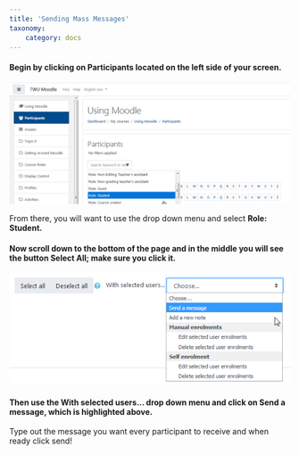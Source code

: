 ```yaml
---
title: 'Sending Mass Messages'
taxonomy:
    category: docs
---
```


#### Begin by clicking on **Participants** located on the left side of your screen.

![](2018-09-12-18_43_13-greenshot.png)

From there, you will want to use the drop down menu and select **Role: Student.**

#### Now scroll down to the bottom of the page and in the middle you will see the button **Select All;** make sure you click it.

![](2018-09-12-18_54_13-greenshot.png)

#### Then use the **With selected users...** drop down menu and click on **Send a message**, which is highlighted above.

Type out the message you want every participant to receive and when ready click send!

